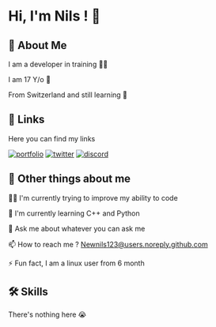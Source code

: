 
# Hi, I'm Nils ! 👋


## 🚀 About Me
I am a developer in training 👨‍🎓

I am 17 Y/o 🎂

From Switzerland and still learning 🦾




## 🔗 Links
Here you can find my links

[![portfolio](https://img.shields.io/badge/portfolio-black?style=for-the-badge&logo=ko-fi&logoColor=white&link=x.com%2Fnewnilsoh)](http://www.thereisnothinghere.com/)
[![twitter](https://img.shields.io/badge/Newnilsoh-black?style=for-the-badge&logo=X&logoColor=white&link=x.com%2Fnewnilsoh)](https://x.com/newnilsoh/)
[![discord](https://img.shields.io/badge/Newnils-darkblue?style=for-the-badge&logo=discord&logoColor=white&link=https%3A%2F%2Fdiscord.com%2F475667761670914068)](https://discordapp.com/users/475667761670914068)


## 📼 Other things about me
👩‍💻 I'm currently trying to improve my ability to code

🧠 I'm currently learning C++ and Python

💬 Ask me about whatever you can ask me 

📫 How to reach me ? Newnils123@users.noreply.github.com

⚡️ Fun fact, I am a linux user from 6 month


## 🛠 Skills
There's nothing here 😭

